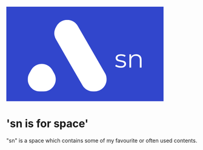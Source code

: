 ![sn](img/sn.png "sn")

# 'sn is for space'

"sn" is a space which contains some of my favourite or often used contents.
